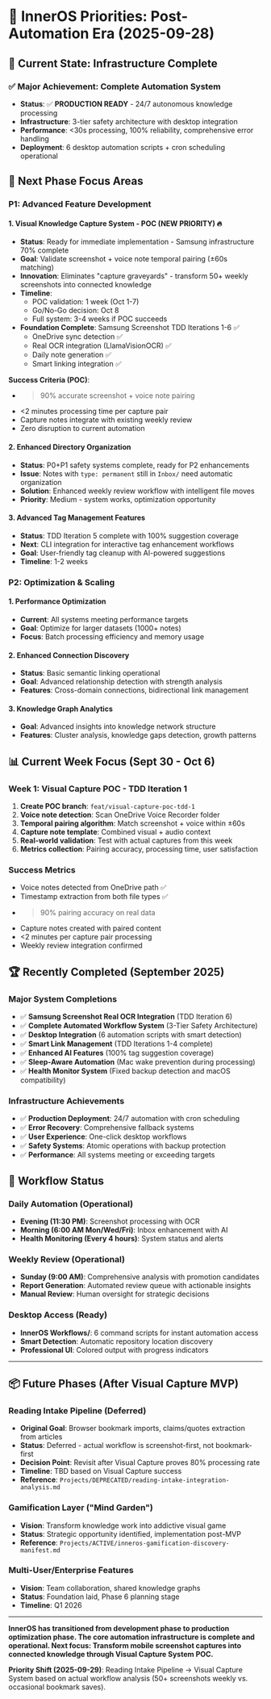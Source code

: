 # 🎯 InnerOS Priorities: Post-Automation Era (2025-09-28)

## 🚀 **Current State: Infrastructure Complete**

### ✅ **Major Achievement: Complete Automation System**
- **Status**: ✅ **PRODUCTION READY** - 24/7 autonomous knowledge processing
- **Infrastructure**: 3-tier safety architecture with desktop integration
- **Performance**: <30s processing, 100% reliability, comprehensive error handling
- **Deployment**: 6 desktop automation scripts + cron scheduling operational

## 🎯 **Next Phase Focus Areas**

### **P1: Advanced Feature Development**

#### **1. Visual Knowledge Capture System - POC (NEW PRIORITY)** 🔥
- **Status**: Ready for immediate implementation - Samsung infrastructure 70% complete
- **Goal**: Validate screenshot + voice note temporal pairing (±60s matching)
- **Innovation**: Eliminates "capture graveyards" - transform 50+ weekly screenshots into connected knowledge
- **Timeline**: 
  - POC validation: 1 week (Oct 1-7)
  - Go/No-Go decision: Oct 8
  - Full system: 3-4 weeks if POC succeeds
- **Foundation Complete**: Samsung Screenshot TDD Iterations 1-6 ✅
  - OneDrive sync detection ✅
  - Real OCR integration (LlamaVisionOCR) ✅
  - Daily note generation ✅
  - Smart linking integration ✅

**Success Criteria (POC)**:
- >90% accurate screenshot + voice note pairing
- <2 minutes processing time per capture pair
- Capture notes integrate with existing weekly review
- Zero disruption to current automation

#### **2. Enhanced Directory Organization**
- **Status**: P0+P1 safety systems complete, ready for P2 enhancements
- **Issue**: Notes with `type: permanent` still in `Inbox/` need automatic organization
- **Solution**: Enhanced weekly review workflow with intelligent file moves
- **Priority**: Medium - system works, optimization opportunity

#### **3. Advanced Tag Management Features**
- **Status**: TDD Iteration 5 complete with 100% suggestion coverage
- **Next**: CLI integration for interactive tag enhancement workflows
- **Goal**: User-friendly tag cleanup with AI-powered suggestions
- **Timeline**: 1-2 weeks

### **P2: Optimization & Scaling**

#### **1. Performance Optimization**
- **Current**: All systems meeting performance targets
- **Goal**: Optimize for larger datasets (1000+ notes)
- **Focus**: Batch processing efficiency and memory usage

#### **2. Enhanced Connection Discovery**
- **Status**: Basic semantic linking operational
- **Goal**: Advanced relationship detection with strength analysis
- **Features**: Cross-domain connections, bidirectional link management

#### **3. Knowledge Graph Analytics**
- **Goal**: Advanced insights into knowledge network structure
- **Features**: Cluster analysis, knowledge gaps detection, growth patterns

## 📊 **Current Week Focus (Sept 30 - Oct 6)**

### **Week 1: Visual Capture POC - TDD Iteration 1**
1. **Create POC branch**: `feat/visual-capture-poc-tdd-1`
2. **Voice note detection**: Scan OneDrive Voice Recorder folder
3. **Temporal pairing algorithm**: Match screenshot + voice within ±60s
4. **Capture note template**: Combined visual + audio context
5. **Real-world validation**: Test with actual captures from this week
6. **Metrics collection**: Pairing accuracy, processing time, user satisfaction

### **Success Metrics**
- Voice notes detected from OneDrive path ✅
- Timestamp extraction from both file types ✅
- >90% pairing accuracy on real data
- Capture notes created with paired content
- <2 minutes per capture pair processing
- Weekly review integration confirmed

## 🏆 **Recently Completed (September 2025)**

### **Major System Completions**
- ✅ **Samsung Screenshot Real OCR Integration** (TDD Iteration 6)
- ✅ **Complete Automated Workflow System** (3-Tier Safety Architecture)
- ✅ **Desktop Integration** (6 automation scripts with smart detection)
- ✅ **Smart Link Management** (TDD Iterations 1-4 complete)
- ✅ **Enhanced AI Features** (100% tag suggestion coverage)
- ✅ **Sleep-Aware Automation** (Mac wake prevention during processing)
- ✅ **Health Monitor System** (Fixed backup detection and macOS compatibility)

### **Infrastructure Achievements**
- ✅ **Production Deployment**: 24/7 automation with cron scheduling
- ✅ **Error Recovery**: Comprehensive fallback systems
- ✅ **User Experience**: One-click desktop workflows
- ✅ **Safety Systems**: Atomic operations with backup protection
- ✅ **Performance**: All systems meeting or exceeding targets

## 🔄 **Workflow Status**

### **Daily Automation (Operational)**
- **Evening (11:30 PM)**: Screenshot processing with OCR
- **Morning (6:00 AM Mon/Wed/Fri)**: Inbox enhancement with AI
- **Health Monitoring (Every 4 hours)**: System status and alerts

### **Weekly Review (Operational)**
- **Sunday (9:00 AM)**: Comprehensive analysis with promotion candidates
- **Report Generation**: Automated review queue with actionable insights
- **Manual Review**: Human oversight for strategic decisions

### **Desktop Access (Ready)**
- **InnerOS Workflows/**: 6 command scripts for instant automation access
- **Smart Detection**: Automatic repository location discovery
- **Professional UI**: Colored output with progress indicators

---

## 📦 **Future Phases (After Visual Capture MVP)**

### **Reading Intake Pipeline (Deferred)**
- **Original Goal**: Browser bookmark imports, claims/quotes extraction from articles
- **Status**: Deferred - actual workflow is screenshot-first, not bookmark-first
- **Decision Point**: Revisit after Visual Capture proves 80% processing rate
- **Timeline**: TBD based on Visual Capture success
- **Reference**: `Projects/DEPRECATED/reading-intake-integration-analysis.md`

### **Gamification Layer ("Mind Garden")**
- **Vision**: Transform knowledge work into addictive visual game
- **Status**: Strategic opportunity identified, implementation post-MVP
- **Reference**: `Projects/ACTIVE/inneros-gamification-discovery-manifest.md`

### **Multi-User/Enterprise Features**
- **Vision**: Team collaboration, shared knowledge graphs
- **Status**: Foundation laid, Phase 6 planning stage
- **Timeline**: Q1 2026

---

**InnerOS has transitioned from development phase to production optimization phase. The core automation infrastructure is complete and operational. Next focus: Transform mobile screenshot captures into connected knowledge through Visual Capture System POC.**

**Priority Shift (2025-09-29)**: Reading Intake Pipeline → Visual Capture System based on actual workflow analysis (50+ screenshots weekly vs. occasional bookmark saves).
